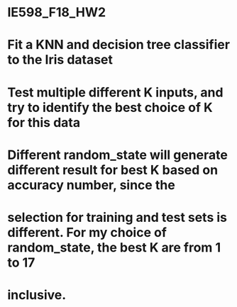 # IE598_F18_HW2
# Fit a KNN and decision tree classifier to the Iris dataset
# Test multiple different K inputs, and try to identify the best choice of K for this data
# Different random_state will generate different result for best K based on accuracy number, since the
# selection for training and test sets is different. For my choice of random_state, the best K are from 1 to 17
# inclusive.
